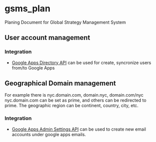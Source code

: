 # gsms_plan
Planing Document for Global Strategy Management System

## User account management
### Integration
* [Google Apps Directory API](https://developers.google.com/admin-sdk/directory/) can be used for create, syncronize users from/to Google Apps

## Geographical Domain management
For example there is nyc.domain.com, domain.nyc, domain.com/nyc nyc.domain.com can be set as prime, and others can be redirected to prime.
The geographic region can be continent, country, city, etc.

### Integration 
* [Google Apps Admin Settings API](https://developers.google.com/admin-sdk/admin-settings/#audience) can be used to create new email accounts under google apps emails.

